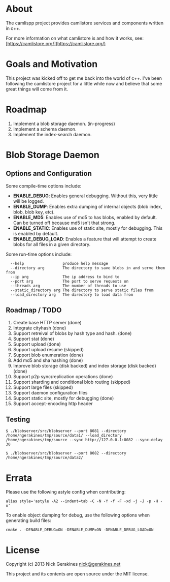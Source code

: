 
# About

The camlispp project provides camlistore services and components written in c++.

For more information on what camlistore is and how it works, see: [https://camlistore.org/](https://camlistore.org/)

# Goals and Motivation

This project was kicked off to get me back into the world of c++. I've been following the camlistore project for a little while now and believe that some great things will come from it.

# Roadmap

1. Implement a blob storage daemon. (in-progress)
1. Implement a schema daemon.
1. Implement the index-search daemon.

# Blob Storage Daemon

## Options and Configuration

Some compile-time options include:

* **ENABLE_DEBUG**: Enables general debugging. Without this, very little will be logged.
* **ENABLE_DUMP**: Enables extra dumping of internal objects (blob index, blob, blob key, etc).
* **ENABLE_MD5**: Enables use of md5 to has blobs, enabled by default. Can be turned off because md5 isn't that strong.
* **ENABLE_STATIC**: Enables use of static site, mostly for debugging. This is enabled by default.
* **ENABLE_DEBUG_LOAD**: Enables a feature that will attempt to create blobs for all files in a given directory.

Some run-time options include:

```
  --help                 produce help message
  --directory arg        The directory to save blobs in and serve them from
  --ip arg               The ip address to bind to
  --port arg             The port to serve requests on
  --threads arg          The number of threads to use
  --static_directory arg The directory to serve static files from
  --load_directory arg   The directory to load data from
```


## Roadmap / TODO

1. Create base HTTP server (done)
1. Integrate cityhash (done)
1. Support retreival of blobs by hash type and hash. (done)
1. Support stat (done)
1. Support upload (done)
1. Support upload resume (skipped)
1. Support blob enumeration (done)
1. Add md5 and sha hashing (done)
1. Improve blob storage (disk backed) and index storage (disk backed) (done)
1. Support p2p sync/replication operations (done)
1. Support sharding and conditional blob routing (skipped)
1. Support large files (skipped)
1. Support daemon configuration files
1. Support static site, mostly for debugging (done)
1. Support accept-encoding http header

## Testing

    $ ./blobserver/src/blobserver --port 8081 --directory /home/ngerakines/tmp/source/data1/ --load_directory /home/ngerakines/tmp/source --sync http://127.0.0.1:8082 --sync-delay 30

    $ ./blobserver/src/blobserver --port 8082 --directory /home/ngerakines/tmp/source/data2/


# Errata

Please use the following astyle config when contributing:

    alias style='astyle -A2 --indent=tab -C -N -Y -f -F -xd -j -J -p -H -n'

To enable object dumping for debug, use the following options when generating build files:

    cmake . -DENABLE_DEBUG=ON -DENABLE_DUMP=ON -DENABLE_DEBUG_LOAD=ON

# License

Copyright (c) 2013 Nick Gerakines <nick@gerakines.net>

This project and its contents are open source under the MIT license.
